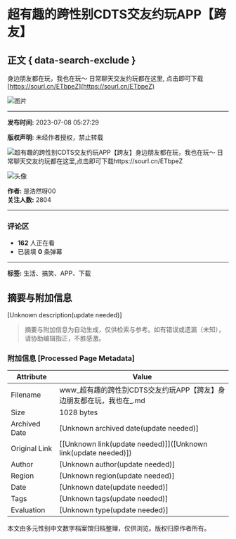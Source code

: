 # 超有趣的跨性别CDTS交友约玩APP【跨友】

## 正文 { data-search-exclude }


身边朋友都在玩，我也在玩～ 日常聊天交友约玩都在这里, 点击即可下载 [https://sourl.cn/ETbpeZ](https://sourl.cn/ETbpeZ)

![图片](https://i2.hdslb.com/bfs/archive/5cc4d0e48a6bfd18f8e0576cb69b41a8c4f3bfd0.jpg@100w_100h_1c.webp)

---

**发布时间:** 2023-07-08 05:27:29

**版权声明:** 未经作者授权，禁止转载

![超有趣的跨性别CDTS交友约玩APP【跨友】身边朋友都在玩，我也在玩～ 日常聊天交友约玩都在这里,点击即可下载https://sourl.cn/ETbpeZ](https://i2.hdslb.com/bfs/archive/5cc4d0e48a6bfd18f8e0576cb69b41a8c4f3bfd0.jpg@518w_290h_1c_!web-video-share-cover.webp)

![头像](https://i2.hdslb.com/bfs/face/df52fd80df18109c3f165fc5fc5378188a848283.jpg@96w.webp)

**作者:** 是浩然呀00  
**关注人数:** 2804

---

### 评论区

- **162** 人正在看
- 已装填 **0** 条弹幕

---

**标签:** 生活、搞笑、APP、下载
<!-- tcd_original_link https://www.bilibili.com/video/BV1h14y1R7ys/ -->


## 摘要与附加信息

<!-- tcd_abstract -->
[Unknown description(update needed)]
<!-- tcd_abstract_end -->

> 摘要与附加信息为自动生成，仅供检索与参考。如有错误或遗漏（未知），请协助编辑指正，不胜感激。

### 附加信息 [Processed Page Metadata]

| Attribute       | Value                                  |
|-----------------|----------------------------------------|
| Filename        | www_超有趣的跨性别CDTS交友约玩APP【跨友】身边朋友都在玩，我也在_.md                             |
| Size            | 1028 bytes                           |
| Archived Date   | [Unknown archived date(update needed)]                             |
| Original Link   | [[Unknown link(update needed)]]([Unknown link(update needed)])                       |
| Author          | [Unknown author(update needed)]                               |
| Region          | [Unknown region(update needed)]                               |
| Date            | [Unknown date(update needed)]                                 |
| Tags            | [Unknown tags(update needed)]                                 |
| Evaluation            | [Unknown type(update needed)]                                 |
<!-- tcd_table_end -->

本文由多元性别中文数字档案馆归档整理，仅供浏览。版权归原作者所有。
